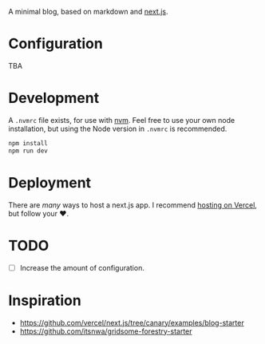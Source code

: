 A minimal blog, based on markdown and [next.js](https://nextjs.org/).

# Configuration

TBA

# Development

A `.nvmrc` file exists, for use with [nvm](https://github.com/nvm-sh/nvm). Feel free to use your own node installation, but using the Node version in `.nvmrc` is recommended.

```bash
npm install
npm run dev
```

# Deployment

There are _many_ ways to host a next.js app. I recommend [hosting on Vercel](https://vercel.com/docs/next.js/overview), but follow your ❤️.

# TODO

- [ ] Increase the amount of configuration.

# Inspiration

* https://github.com/vercel/next.js/tree/canary/examples/blog-starter
* https://github.com/itsnwa/gridsome-forestry-starter
